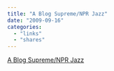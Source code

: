 ```yaml
---
title: "A Blog Supreme/NPR Jazz"
date: "2009-09-16"
categories:
  - "links"
  - "shares"
---
```


[A Blog Supreme/NPR Jazz](http://www.npr.org/blogs/ablogsupreme/)
